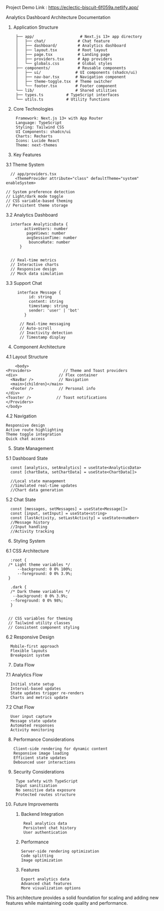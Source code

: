 Project Demo Link : https://eclectic-biscuit-6f059a.netlify.app/

Analytics Dashboard Architecture Documentation


1. Application Structure

        ├── app/                    # Next.js 13+ app directory
        │   ├── chat/              # Chat feature
        │   ├── dashboard/         # Analytics dashboard
        │   ├── layout.tsx         # Root layout
        │   ├── page.tsx           # Landing page
        │   ├── providers.tsx      # App providers
        │   └── globals.css        # Global styles
        ├── components/            # Reusable components
        │   ├── ui/               # UI components (shadcn/ui)
        │   ├── nav-bar.tsx       # Navigation component
        │   ├── theme-toggle.tsx  # Theme switcher
        │   └── footer.tsx        # Footer component
        └── lib/                  # Shared utilities
        ├── types.ts          # TypeScript interfaces
        └── utils.ts          # Utility functions

2. Core Technologies

        Framework: Next.js 13+ with App Router
        Language: TypeScript
        Styling: Tailwind CSS
        UI Components: shadcn/ui
        Charts: Recharts
        Icons: Lucide React
        Theme: next-themes

3. Key Features

  3.1 Theme System
      
      // app/providers.tsx
        <ThemeProvider attribute="class" defaultTheme="system" enableSystem>

    // System preference detection
    // Light/dark mode toggle
    // CSS variable-based theming
    // Persistent theme storage

  3.2 Analytics Dashboard

      interface AnalyticsData {
            activeUsers: number
             pageViews: number
             avgSessionTime: number
              bounceRate: number
          }


      // Real-time metrics
      // Interactive charts
      // Responsive design
      // Mock data simulation

   3.3 Support Chat
      
         interface Message {
              id: string
              content: string
              timestamp: string
              sender: 'user' | 'bot'
            }

          // Real-time messaging
          // Auto-scroll
          // Inactivity detection
          // Timestamp display

4. Component Architecture

  4.1 Layout Structure

        <body>
    <Providers>              // Theme and Toast providers
    <div>                  // Flex container
      <NavBar />           // Navigation
      <main>{children}</main>
      <Footer />           // Personal info
    </div>
    <Toaster />           // Toast notifications
    </Providers>
    </body>
    
  4.2 Navigation

    Responsive design
    Active route highlighting
    Theme toggle integration
    Quick chat access
    
5. State Management

  5.1 Dashboard State

      const [analytics, setAnalytics] = useState<AnalyticsData>
      const [chartData, setChartData] = useState<ChartData[]>

      //Local state management
      //Simulated real-time updates
      //Chart data generation

  5.2 Chat State
  
      const [messages, setMessages] = useState<Message[]>
      const [input, setInput] = useState<string>
      const [lastActivity, setLastActivity] = useState<number>
      //Message history
      //Input handling
      //Activity tracking

6. Styling System
   
  6.1 CSS Architecture

      :root {
     /* Light theme variables */
         --background: 0 0% 100%;
         --foreground: 0 0% 3.9%;
     }

      .dark {
      /* Dark theme variables */
       --background: 0 0% 3.9%;
      --foreground: 0 0% 98%;
      }


     // CSS variables for theming
     // Tailwind utility classes
     // Consistent component styling
     
  6.2 Responsive Design
        
      Mobile-first approach
      Flexible layouts
      Breakpoint system
      
7. Data Flow
   
  7.1 Analytics Flow
      
      Initial state setup
      Interval-based updates
      State updates trigger re-renders
      Charts and metrics update
      
  7.2 Chat Flow

      User input capture
      Message state update
      Automated responses
      Activity monitoring
      
8. Performance Considerations

       Client-side rendering for dynamic content
       Responsive image loading
       Efficient state updates
       Debounced user interactions
   
9. Security Considerations
   
        Type safety with TypeScript
        Input sanitization
        No sensitive data exposure
        Protected routes structure

10. Future Improvements

    1. Backend Integration

            Real analytics data
            Persistent chat history
            User authentication
       
    3. Performance

           Server-side rendering optimization
           Code splitting
           Image optimization

    4. Features

           Export analytics data
           Advanced chat features
           More visualization options

       
This architecture provides a solid foundation for scaling and adding new features while maintaining code quality and performance.
      










